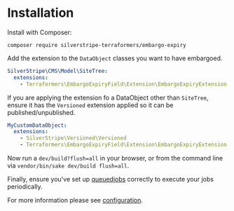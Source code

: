 # Installation

Install with Composer:

```
composer require silverstripe-terraformers/embargo-expiry
```

Add the extension to the `DataObject` classes you want to have embargoed.

```yml
SilverStripe\CMS\Model\SiteTree:
  extensions:
    - Terraformers\EmbargoExpiryField\Extension\EmbargoExpiryExtension
```

If you are applying the extension fo a DataObject other than `SiteTree`, ensure it has the `Versioned` extension applied
so it can be published/unpublished.

```yml
MyCustomDataObject:
  extensions:
    - SilverStripe\Versioned\Versioned
    - Terraformers\EmbargoExpiryField\Extension\EmbargoExpiryExtension
```

Now run a `dev/build?flush=all` in your browser, or from the command line via `vendor/bin/sake dev/build flush=all`.

Finally, ensure you've set up [queuedjobs](https://github.com/symbiote/silverstripe-queuedjobs) correctly to execute
your jobs periodically.

For more information please see [configuration](configuration.md).
